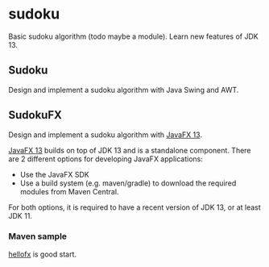 # sudoku

Basic sudoku algorithm (todo maybe a module). Learn new features of JDK 13.

## Sudoku

Design and implement a sudoku algorithm with Java Swing and AWT.

## SudokuFX

Design and implement a sudoku algorithm with [JavaFX 13](https://openjfx.io/openjfx-docs/).

[JavaFX 13](https://openjfx.io/openjfx-docs/) builds on top of JDK 13 and is a standalone component. There are 2 different options for developing JavaFX applications:

* Use the JavaFX SDK
* Use a build system (e.g. maven/gradle) to download the required modules from Maven Central.

For both options, it is required to have a recent version of JDK 13, or at least JDK 11.

### Maven sample

[hellofx](https://github.com/openjfx/samples/tree/master/HelloFX/Maven) is good start.
